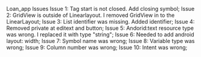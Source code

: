 Loan_app Issues
Issue 1: Tag start is not closed. Add closing symbol;
Issue 2: GridView is outside of Linearlayout. I removed GridView in to the LinearLayout;
Issue 3: List identifier was missing. Added identifier;
Issue 4: Removed private at editext and button;
Issue 5: Andorid:text resource type was wrong. I replaced it with type "string";
Issue 6: Needed to add android layout: width;
Issue 7: Symbol name was wrong;
Issue 8: Variable type was wrong;
Issue 9: Column number was wrong;
Issue 10: Intent was wrong;
